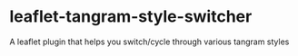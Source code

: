 # leaflet-tangram-style-switcher
A leaflet plugin that helps you switch/cycle through various tangram styles
